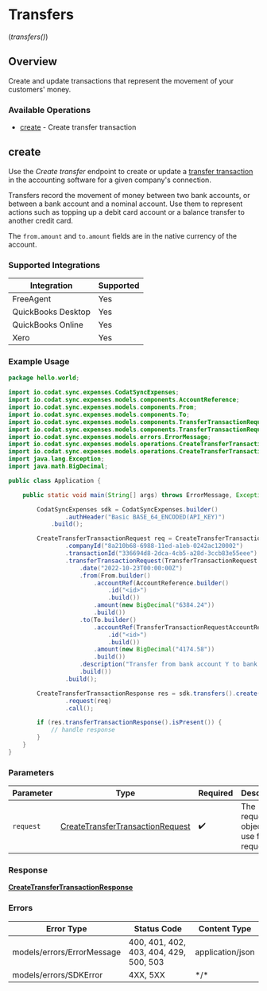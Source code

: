 # Transfers
(*transfers()*)

## Overview

Create and update transactions that represent the movement of your customers' money.

### Available Operations

* [create](#create) - Create transfer transaction

## create

Use the *Create transfer* endpoint to create or update a [transfer transaction](https://docs.codat.io/sync-for-expenses-api#/schemas/TransferTransactionRequest) in the accounting software for a given company's connection. 

Transfers record the movement of money between two bank accounts, or between a bank account and a nominal account. Use them to represent actions such as topping up a debit card account or a balance transfer to another credit card.

The `from.amount` and `to.amount` fields are in the native currency of the account.

### Supported Integrations
| Integration           | Supported |
|-----------------------|-----------|
| FreeAgent             | Yes       |
| QuickBooks Desktop    | Yes       |
| QuickBooks Online     | Yes       |
| Xero                  | Yes       |

### Example Usage

```java
package hello.world;

import io.codat.sync.expenses.CodatSyncExpenses;
import io.codat.sync.expenses.models.components.AccountReference;
import io.codat.sync.expenses.models.components.From;
import io.codat.sync.expenses.models.components.To;
import io.codat.sync.expenses.models.components.TransferTransactionRequest;
import io.codat.sync.expenses.models.components.TransferTransactionRequestAccountReference;
import io.codat.sync.expenses.models.errors.ErrorMessage;
import io.codat.sync.expenses.models.operations.CreateTransferTransactionRequest;
import io.codat.sync.expenses.models.operations.CreateTransferTransactionResponse;
import java.lang.Exception;
import java.math.BigDecimal;

public class Application {

    public static void main(String[] args) throws ErrorMessage, Exception {

        CodatSyncExpenses sdk = CodatSyncExpenses.builder()
                .authHeader("Basic BASE_64_ENCODED(API_KEY)")
            .build();

        CreateTransferTransactionRequest req = CreateTransferTransactionRequest.builder()
                .companyId("8a210b68-6988-11ed-a1eb-0242ac120002")
                .transactionId("336694d8-2dca-4cb5-a28d-3ccb83e55eee")
                .transferTransactionRequest(TransferTransactionRequest.builder()
                    .date("2022-10-23T00:00:00Z")
                    .from(From.builder()
                        .accountRef(AccountReference.builder()
                            .id("<id>")
                            .build())
                        .amount(new BigDecimal("6384.24"))
                        .build())
                    .to(To.builder()
                        .accountRef(TransferTransactionRequestAccountReference.builder()
                            .id("<id>")
                            .build())
                        .amount(new BigDecimal("4174.58"))
                        .build())
                    .description("Transfer from bank account Y to bank account Z")
                    .build())
                .build();

        CreateTransferTransactionResponse res = sdk.transfers().create()
                .request(req)
                .call();

        if (res.transferTransactionResponse().isPresent()) {
            // handle response
        }
    }
}
```

### Parameters

| Parameter                                                                                       | Type                                                                                            | Required                                                                                        | Description                                                                                     |
| ----------------------------------------------------------------------------------------------- | ----------------------------------------------------------------------------------------------- | ----------------------------------------------------------------------------------------------- | ----------------------------------------------------------------------------------------------- |
| `request`                                                                                       | [CreateTransferTransactionRequest](../../models/operations/CreateTransferTransactionRequest.md) | :heavy_check_mark:                                                                              | The request object to use for the request.                                                      |

### Response

**[CreateTransferTransactionResponse](../../models/operations/CreateTransferTransactionResponse.md)**

### Errors

| Error Type                             | Status Code                            | Content Type                           |
| -------------------------------------- | -------------------------------------- | -------------------------------------- |
| models/errors/ErrorMessage             | 400, 401, 402, 403, 404, 429, 500, 503 | application/json                       |
| models/errors/SDKError                 | 4XX, 5XX                               | \*/\*                                  |